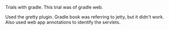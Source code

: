 Trials with gradle. This trial was of gradle web.

Used the gretty plugin. Gradle book was referring to jetty, but it didn't work. Also used web app annotations to identify the servlets.
